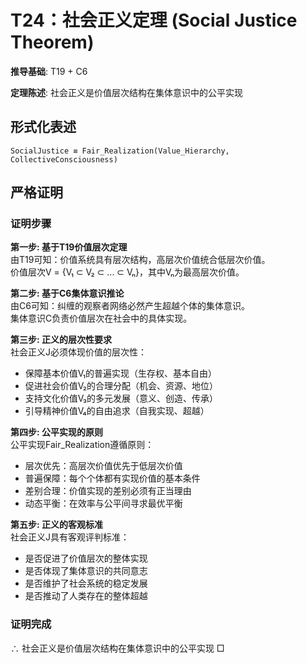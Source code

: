 # T24：社会正义定理 (Social Justice Theorem)  

**推导基础**: T19 + C6  

**定理陈述**: 社会正义是价值层次结构在集体意识中的公平实现  

## 形式化表述  
```  
SocialJustice ≡ Fair_Realization(Value_Hierarchy, CollectiveConsciousness)  
```  

## 严格证明  

### 证明步骤  

**第一步: 基于T19价值层次定理**  
由T19可知：价值系统具有层次结构，高层次价值统合低层次价值。  
价值层次V = {V₁ ⊂ V₂ ⊂ ... ⊂ Vₙ}，其中Vₙ为最高层次价值。  

**第二步: 基于C6集体意识推论**  
由C6可知：纠缠的观察者网络必然产生超越个体的集体意识。  
集体意识C负责价值层次在社会中的具体实现。  

**第三步: 正义的层次性要求**  
社会正义J必须体现价值的层次性：  
- 保障基本价值V₁的普遍实现（生存权、基本自由）  
- 促进社会价值V₂的合理分配（机会、资源、地位）  
- 支持文化价值V₃的多元发展（意义、创造、传承）  
- 引导精神价值V₄的自由追求（自我实现、超越）  

**第四步: 公平实现的原则**  
公平实现Fair_Realization遵循原则：  
- 层次优先：高层次价值优先于低层次价值  
- 普遍保障：每个个体都有实现价值的基本条件  
- 差别合理：价值实现的差别必须有正当理由  
- 动态平衡：在效率与公平间寻求最优平衡  

**第五步: 正义的客观标准**  
社会正义J具有客观评判标准：  
- 是否促进了价值层次的整体实现  
- 是否体现了集体意识的共同意志  
- 是否维护了社会系统的稳定发展  
- 是否推动了人类存在的整体超越  

### 证明完成  
∴ 社会正义是价值层次结构在集体意识中的公平实现 □  